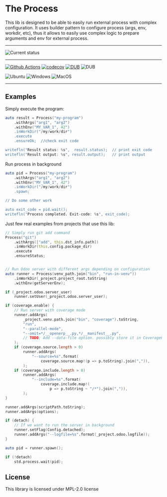 # The Process

This lib is designed to be able to easily run external process with complex configuration.
It uses builder pattern to configure process (args, env, workdir, etc),
thus it allows to easily use complex logic to prepare arguments and env for external process.

---

![Current status](https://img.shields.io/badge/Current%20Status-Alpha-purple)

---

[![Github Actions](https://github.com/katyukha/theprocess/actions/workflows/tests.yml/badge.svg)](https://github.com/katyukha/theprocess/actions/workflows/tests.yml?branch=master)
[![codecov](https://codecov.io/gh/katyukha/theprocess/branch/master/graph/badge.svg?token=IUXBCNSHNQ)](https://codecov.io/gh/katyukha/theprocess)
[![DUB](https://img.shields.io/dub/v/theprocess)](https://code.dlang.org/packages/theprocess)
![DUB](https://img.shields.io/dub/l/theprocess)

![Ubuntu](https://img.shields.io/badge/Ubuntu-Latest-green?logo=Ubuntu)
![Windows](https://img.shields.io/badge/Windows-Latest-green?logo=Windows)
![MacOS](https://img.shields.io/badge/MacOS-Latest-green?logo=Apple)

---

## Examples

Simply execute the program:

```d
auto result = Process("my-program")
    .withArgs("arg1", "arg2")
    .withEnv("MY_VAR_1", 42")
    .inWorkDir("/my/work/dir")
    .execute
    .ensureOk;  //check exit code

writefln("Result status: %s",  result.status);  // print exit code
writefln("Result output: %s", result.output);   // print output
```

Run process in background

```d
auto pid = Process("my-program")
    .withArgs("arg1", "arg2")
    .withEnv("MY_VAR_1", 42")
    .inWorkDir("/my/work/dir")
    .spawn;

// Do some other work

auto exit_code = pid.wait();
writefln("Process completed. Exit-code: %s", exit_code);
```

Just few real examples from projects that use this lib:

```d
// Simply run git add command
Process("git")
    .withArgs(["add", this.dst_info.path])
    .inWorkDir(this.config.package_dir)
    .execute
    .ensureStatus;


// Run Odoo server with different args depending on configuration
auto runner = Process(venv_path.join("bin", "run-in-venv"))
    .inWorkDir(_project.project_root.toString)
    .withEnv(getServerEnv);

if (_project.odoo.server_user)
    runner.setUser(_project.odoo.server_user);

if (coverage.enable) {
    // Run server with coverage mode
    runner.addArgs(
        _project.venv.path.join("bin", "coverage").toString,
        "run",
        "--parallel-mode",
        "--omit=*/__openerp__.py,*/__manifest__.py",
        // TODO: Add --data-file option. possibly store it in CoverageOptions
    );
    if (coverage.source.length > 0)
        runner.addArgs(
            "--source=%s".format(
                coverage.source.map!(p => p.toString).join(",")),
        );
    if (coverage.include.length > 0)
        runner.addArgs(
            "--include=%s".format(
                coverage.include.map!(
                    p => p.toString ~ "/*").join(",")),
        );
}

runner.addArgs(scriptPath.toString);
runner.addArgs(options);

if (detach) {
    // If we want to run the server in background
    runner.setFlag(Config.detached);
    runner.addArgs("--logfile=%s".format(_project.odoo.logfile));
}

auto pid = runner.spawn();

if (!detach)
    std.process.wait(pid);
```


## License

This library is licensed under MPL-2.0 license
